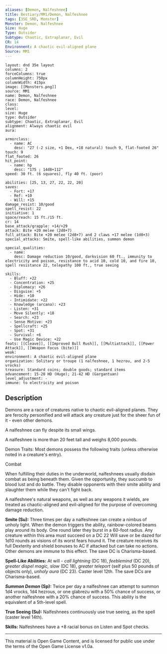 ```yaml
---
aliases: [Demon, Nalfeshnee]
title: Bestiary/MM1/Demon, Nalfeshnee
tags: [35E_SRD, Monster]
Monster: Demon, Nalfeshnee
Size: Huge
Type: Outsider
Subtype: Chaotic, Extraplanar, Evil
CR: 14
Environnent: A chaotic evil-aligned plane
Source: MM1
---
```


```statblock
layout: dnd 35e layout
columns: 2
forceColumns: true
columnHeight: 750px
columnWidth: 415px
image: [[Monsters.png]]
source: MM1
name: Demon, Nalfeshnee
race: Demon, Nalfeshnee
class: 
level: 
size: Huge
type: Outsider
subtype: Chaotic, Extraplanar, Evil
alignment: Always chaotic evil
aura: 

armorclass:
  - name: AC
    desc: "27 (-2 size, +1 Dex, +18 natural) touch 9, flat-footed 26"
touch: 9
flat_footed: 26
hit_point:
  - name: hp
    desc: "175 ; 14d8+112"
speed: 30 ft. (6 squares), fly 40 ft. (poor)

abilities: [25, 13, 27, 22, 22, 20]
saves:
  - Fort: +17
  - Ref: +10
  - Will: +15
damage_resist: 10/good
spell_resist: 22
initiative: 1
space/reach: 15 ft./15 ft.
cr: 14
base_attack/grapple: +14/+29
attack: Bite +20 melee (2d8+7)
full_attack: Bite +20 melee (2d8+7) and 2 claws +17 melee (1d8+3)
special_attacks: Smite, spell-like abilities, summon demon

special_qualities:
  - name: 
    desc: Damage reduction 10/good, darkvision 60 ft., immunity to electricity and poison, resistance to acid 10, cold 10, and fire 10, spell resistance 22, telepathy 100 ft., true seeing

skills:
  - Bluff: +22
  - Concentration: +25
  - Diplomacy: +26
  - Disguise: +5
  - Hide: +10
  - Intimidate: +22
  - Knowledge (arcana): +23
  - Listen: +31
  - Move Silently: +18
  - Search: +23
  - Sense Motive: +23
  - Spellcraft: +25
  - Spot: +31
  - Survival: +6
  - Use Magic Device: +22
feats: [[Cleave]], [[Improved Bull Rush]], [[Multiattack]], [[Power Attack]], [[Weapon Focus (bite)]]
weak: 
environment: A chaotic evil-aligned plane
organization: Solitary or troupe (1 nalfeshnee, 1 hezrou, and 2-5 vrocks)
treasure: Standard coins; double goods; standard items
advancement: 15-20 HD (Huge); 21-42 HD (Gargantuan)
level_adjustment: -
immune: to electricity and poison
```

## Description

<p>Demons are a race of creatures native to chaotic evil-aligned planes. They are ferocity personified and will attack any creature just for the sheer fun of it - even other demons.</p>
<p>A nalfeshnee can fly despite its small wings.</p>
<p>A nalfeshnee is more than 20 feet tall and weighs 8,000 pounds.</p>
<p>Demon Traits: Most demons possess the following traits (unless otherwise noted in a creature's entry).</p>
<p>Combat</p>
<p>When fulfilling their duties in the underworld, nalfeshnees usually disdain combat as being beneath them. Given the opportunity, they succumb to blood lust and do battle. They disable opponents with their smite ability and slaughter them while they can't fight back.</p>
<p>A nalfeshnee's natural weapons, as well as any weapons it wields, are treated as chaotic-aligned and evil-aligned for the purpose of overcoming damage reduction.</p>
<p>
            <b>Smite (Su):</b> Three times per day a nalfeshnee can create a nimbus of unholy light. When the demon triggers the ability, rainbow-colored beams play around its body. One round later they burst in a 60-foot radius. Any creature within this area must succeed on a DC 22 Will save or be dazed for 1d10 rounds as visions of its worst fears hound it. The creature receives its full Dexterity and shield bonuses to AC if attacked but can take no actions. Other demons are immune to this effect. The save DC is Charisma-based.</p>
<p>
            <b>Spell-Like Abilities:</b> At will - <i>call lightning</i> (DC 18), <i>feeblemind</i> (DC 20), <i>greater dispel magic, slow</i> (DC 18), <i>greater teleport</i> (self plus 50 pounds of objects only), <i>unholy aura</i> (DC 23). Caster level 12th. The save DCs are Charisma-based.</p>
<p>
            <b>
              <i>Summon Demon</i> (Sp):</b> Twice per day a nalfeshnee can attempt to summon 1d4 vrocks, 1d4 hezrous, or one glabrezu with a 50% chance of success, or another nalfeshnee with a 20% chance of success. This ability is the equivalent of a 5th-level spell.</p>
<p>
            <b>True Seeing (Su):</b> Nalfeshnees continuously use true seeing, as the spell (caster level 14th).</p>
<p>
            <b>Skills:</b> Nalfeshnees have a +8 racial bonus on Listen and Spot checks.</p>

---

This material is Open Game Content, and is licensed for public use under
the terms of the Open Game License v1.0a.
